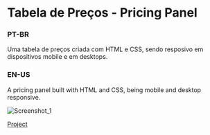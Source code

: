 # Tabela de Preços - Pricing Panel
### PT-BR
Uma tabela de preços criada com HTML e CSS, sendo resposivo em dispositivos mobile e em desktops.

### EN-US
A pricing panel built with HTML and CSS, being mobile and desktop responsive.

![Screenshot_1](https://user-images.githubusercontent.com/72823376/222981643-74576d2a-2022-4872-a60c-87a65ff5f505.jpg)

[Project](https://pricing-panel-lovat.vercel.app/)

